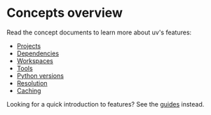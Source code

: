 # Concepts overview

Read the concept documents to learn more about uv's features:

-   [Projects](./projects.md)
-   [Dependencies](./dependencies.md)
-   [Workspaces](./workspaces.md)
-   [Tools](./tools.md)
-   [Python versions](./python-versions.md)
-   [Resolution](./resolution.md)
-   [Caching](./cache.md)

Looking for a quick introduction to features? See the [guides](../guides/index.md) instead.
